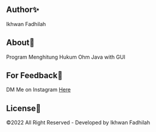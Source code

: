 ## Author✨
Ikhwan Fadhilah

## About💨

Program Menghitung Hukum Ohm Java with GUI

## For Feedback💢

DM Me on Instagram [Here](https://www.instagram.com/dooo_dott/)

## License💎

©2022 All Right Reserved - Developed by Ikhwan Fadhilah
